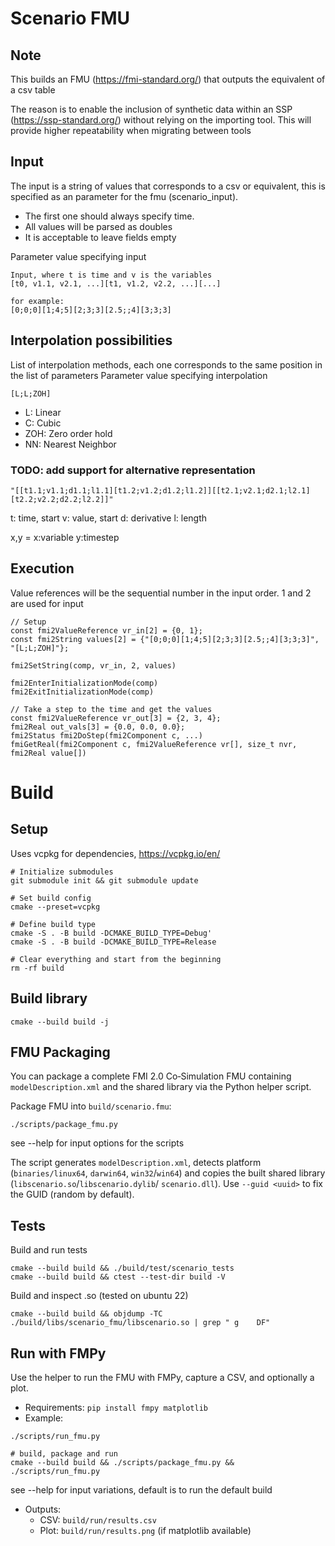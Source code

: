 # Scenario FMU

## Note

This builds an FMU (https://fmi-standard.org/) that outputs the equivalent of a csv table

The reason is to enable the inclusion of synthetic data within an SSP (https://ssp-standard.org/) without relying on the importing tool.
This will provide higher repeatability when migrating between tools 


## Input 
The input is a string of values that corresponds to a csv or equivalent, this is specified as an parameter for the fmu (scenario_input). 

- The first one should always specify time.
- All values will be parsed as doubles
- It is acceptable to leave fields empty

Parameter value specifying input
```
Input, where t is time and v is the variables
[t0, v1.1, v2.1, ...][t1, v1.2, v2.2, ...][...]

for example:
[0;0;0][1;4;5][2;3;3][2.5;;4][3;3;3]
```

## Interpolation possibilities

List of interpolation methods, each one corresponds to the same position in the list of parameters
Parameter value specifying interpolation
```
[L;L;ZOH]
```
- L: Linear
- C: Cubic
- ZOH: Zero order hold
- NN: Nearest Neighbor

### TODO: add support for alternative representation

```
"[[t1.1;v1.1;d1.1;l1.1][t1.2;v1.2;d1.2;l1.2]][[t2.1;v2.1;d2.1;l2.1][t2.2;v2.2;d2.2;l2.2]]"
```

t: time, start
v: value, start
d: derivative
l: length

x,y = x:variable y:timestep

## Execution


Value references will be the sequential number in the input order. 1 and 2 are used for input
```
// Setup
const fmi2ValueReference vr_in[2] = {0, 1};
const fmi2String values[2] = {"[0;0;0][1;4;5][2;3;3][2.5;;4][3;3;3]", "[L;L;ZOH]"};

fmi2SetString(comp, vr_in, 2, values)

fmi2EnterInitializationMode(comp)
fmi2ExitInitializationMode(comp)

// Take a step to the time and get the values
const fmi2ValueReference vr_out[3] = {2, 3, 4};
fmi2Real out_vals[3] = {0.0, 0.0, 0.0};
fmi2Status fmi2DoStep(fmi2Component c, ...)
fmiGetReal(fmi2Component c, fmi2ValueReference vr[], size_t nvr, fmi2Real value[])
```

# Build

## Setup

Uses vcpkg for dependencies, https://vcpkg.io/en/

```
# Initialize submodules
git submodule init && git submodule update

# Set build config
cmake --preset=vcpkg

# Define build type
cmake -S . -B build -DCMAKE_BUILD_TYPE=Debug'
cmake -S . -B build -DCMAKE_BUILD_TYPE=Release

# Clear everything and start from the beginning
rm -rf build
```


## Build library

```
cmake --build build -j
```

## FMU Packaging

You can package a complete FMI 2.0 Co‑Simulation FMU containing `modelDescription.xml` and the
shared library via the Python helper script.

Package FMU into `build/scenario.fmu`:
```
./scripts/package_fmu.py
```
see --help for input options for the scripts

The script generates `modelDescription.xml`, detects platform (`binaries/linux64`, `darwin64`,
`win32`/`win64`) and copies the built shared library (`libscenario.so`/`libscenario.dylib`/
`scenario.dll`). Use `--guid <uuid>` to fix the GUID (random by default).


## Tests

Build and run tests
```
cmake --build build && ./build/test/scenario_tests
cmake --build build && ctest --test-dir build -V
```

Build and inspect .so (tested on ubuntu 22)
```
cmake --build build && objdump -TC ./build/libs/scenario_fmu/libscenario.so | grep " g    DF"
```

## Run with FMPy

Use the helper to run the FMU with FMPy, capture a CSV, and optionally a plot.

- Requirements: `pip install fmpy matplotlib`
- Example:
```
./scripts/run_fmu.py

# build, package and run
cmake --build build && ./scripts/package_fmu.py && ./scripts/run_fmu.py
```
see --help for input variations, default is to run the default build

- Outputs:
  - CSV: `build/run/results.csv`
  - Plot: `build/run/results.png` (if matplotlib available)
